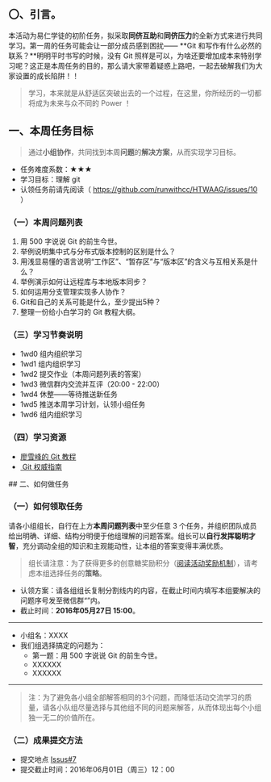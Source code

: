 ## 〇、引言。


本活动为易仁学徒的初阶任务，拟采取**同侪互助**和**同侪压力**的全新方式来进行共同学习。第一周的任务可能会让一部分成员感到困扰—— **Git  和写作有什么必然的联系？**明明平时书写的时候，没有 Git 照样是可以，为啥还要增加成本来特别学习呢？这正是本周任务的目的，那么请大家带着疑惑上路吧，一起去破解我们为大家设置的成长陷阱！！

> 学习，本来就是从舒适区突破出去的一个过程，在这里，你所经历的一切都将成为未来与众不同的 Power ！

## 一、本周任务目标
> 通过**小组协作**，共同找到本周**问题**的**解决方案**，从而实现学习目标。

- 任务难度系数：★★★
- 学习目标：理解 git 
- 认领任务前请先阅读（ https://github.com/runwithcc/HTWAAG/issues/10 ）

### （一）本周问题列表
1. 用 500 字说说 Git 的前生今世。
2. 举例说明集中式与分布式版本控制的区别是什么？
3. 用浅显易懂的语言说明“工作区”、“暂存区”与“版本区”的含义与互相关系是什么？
4. 举例演示如何让远程库与本地版本同步？
5. 如何运用分支管理实现多人协作？
6. Git和自己的关系可能是什么，至少提出5种？
7. 整理一份给小白学习的 Git 教程大纲。
### （三）学习节奏说明

- 1wd0 组内组织学习
- 1wd1 组内组织学习
- 1wd2 提交作业（本周问题列表的答案）
- 1wd3 微信群内交流并互评（20:00 - 22:00）
- 1wd4 休整——等待推送新任务
- 1wd5 推送本周学习计划，认领小组任务
- 1wd6 组内组织学习

### （四）学习资源
 
- [廖雪峰的 Git 教程][1]
- [ Git 权威指南][2]
	 
 \#\# 二、如何做任务

### （一）如何领取任务

请各小组组长，自行在上方**本周问题列表**中至少任意 3 个任务，并组织团队成员给出明确、详细、结构分明便于他组理解的问题答案。组长可以**自行发挥聪明才智**，充分调动全组的知识和主观能动性，让本组的答案变得丰满优质。

> 组长请注意：为了获得更多的创意糖奖励积分（[阅读活动奖励机制][3]），请考虑本组选择任务的**策略**。

- 认领方案：请各组组长复制分割线内的内容，在截止时间内填写本组要解决的问题序号发至微信群“”内。
- 截止时间：**2016年05月27日 15:00**。

---- 
- 小组名：XXXX
- 我们组选择搞定的问题为：
	- 第一题：用 500 字说说 Git 的前生今世。
	- XXXXXX
	- XXXXXX
			 
---- 

> 注：为了避免各小组全部解答相同的3个问题，而降低活动交流学习的质量，请各小队组尽量选择与其他组不同的问题来解答，从而体现出每个小组独一无二的价值所在。

### （二）成果提交方法

- 提交地点 [Issus#7][4]
- 提交截止时间：2016年06月01日（周三）12：00 

[1]:	http://www.liaoxuefeng.com/wiki/0013739516305929606dd18361248578c67b8067c8c017b000
[2]:	http://www.worldhello.net/gotgit/
[3]:	https://github.com/runwithcc/HTWAAG/blob/master/HbEvaluate.md
[4]:	https://github.com/runwithcc/HTWAAG/issues/7
